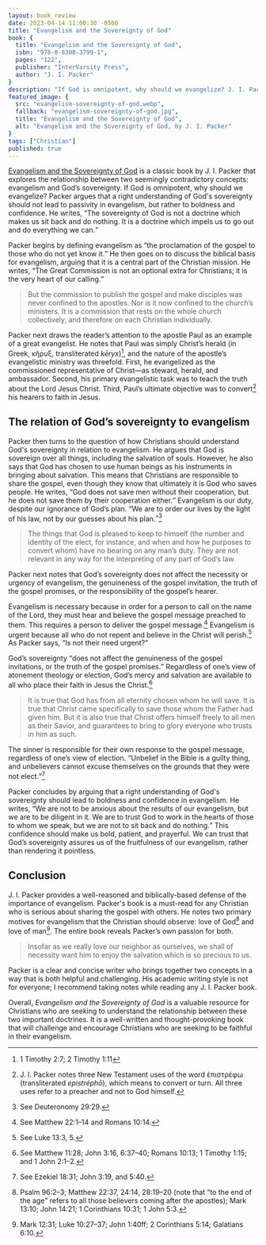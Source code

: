 ```yaml
---
layout: book_review
date: 2023-04-14 11:00:30 -0500
title: "Evangelism and the Sovereignty of God"
book: {
  title: "Evangelism and the Sovereignty of God",
  isbn: "978-0-8308-3799-1",
  pages: "122",
  publisher: "InterVarsity Press",
  author: "J. I. Packer"
}
description: "If God is omnipotent, why should we evangelize? J. I. Packer argues that a right understanding of God's sovereignty should not lead to passivity in evangelism."
featured_image: {
  src: "evangelism-sovereignty-of-god.webp",
  fallback: "evangelism-sovereignty-of-god.jpg",
  title: "Evangelism and the Sovereignty of God",
  alt: "Evangelism and the Sovereignty of God, by J. I. Packer"
}
tags: ["Christian"]
published: true
---
```


<a href="https://www.ivpress.com/evangelism-and-the-sovereignty-of-god" class="italic">Evangelism and the Sovereignty of God</a> is a classic book by J. I. Packer that explores the relationship between two seemingly contradictory concepts: evangelism and God’s sovereignty. If God is omnipotent, why should we evangelize? Packer argues that a right understanding of God's sovereignty should not lead to passivity in evangelism, but rather to boldness and confidence. He writes, <q>The sovereignty of God is not a doctrine which makes us sit back and do nothing. It is a doctrine which impels us to go out and do everything we can.</q>

Packer begins by defining evangelism as <q>the proclamation of the gospel to those who do not yet know it.</q> He then goes on to discuss the biblical basis for evangelism, arguing that it is a central part of the Christian mission. He writes, <q>The Great Commission is not an optional extra for Christians; it is the very heart of our calling.</q>

> But the commission to publish the gospel and make disciples was never confined to the apostles. Nor is it now confined to the church’s ministers. It is a commission that rests on the whole church collectively, and therefore on each Christian individually.

Packer next draws the reader’s attention to the apostle Paul as an example of a great evangelist. He notes that Paul was simply Christ’s herald (in Greek, κῆρυξ, transliterated *kēryx*)[^1], and the nature of the apostle’s evangelistic ministry was threefold. First, he evangelized as the commissioned representative of Christ&mdash;as steward, herald, and ambassador. Second, his primary evangelistic task was to teach the truth about the Lord Jesus Christ. Third, Paul’s ultimate objective was to convert[^2] his hearers to faith in Jesus.

## The relation of God’s sovereignty to evangelism

Packer then turns to the question of how Christians should understand God's sovereignty in relation to evangelism. He argues that God is sovereign over all things, including the salvation of souls. However, he also says that God has chosen to use human beings as his instruments in bringing about salvation. This means that Christians are responsible to share the gospel, even though they know that ultimately it is God who saves people. He writes, <q>God does not save men without their cooperation, but he does not save them by their cooperation either.</q> Evangelism is our duty, despite our ignorance of God’s plan. <q>We are to order our lives by the light of his law, not by our guesses about his plan.</q>[^3]

> The things that God is pleased to keep to himself (the number and identity of the elect, for instance, and when and how he purposes to convert whom) have no bearing on any man’s duty. They are not relevant in any way for the interpreting of any part of God’s law.

Packer next notes that God’s sovereignty does not affect the necessity or urgency of evangelism, the genuineness of the gospel invitation, the truth of the gospel promises, or the responsibility of the gospel’s hearer.

Evangelism is necessary because in order for a person to call on the name of the Lord, they must hear and believe the gospel message preached to them. This requires a person to deliver the gospel message.[^4] Evangelism is urgent because all who do not repent and believe in the Christ will perish.[^5] As Packer says, <q>Is not their need urgent?</q>

God’s sovereignty <q>does not affect the genuineness of the gospel invitations, or the truth of the gospel promises.</q> Regardless of one’s view of atonement theology or election, God’s mercy and salvation are available to all who place their faith in Jesus the Christ.[^6]

> It is true that God has from all eternity chosen whom he will save. It is true that Christ came specifically to save those whom the Father had given him. But it is also true that Christ offers himself freely to all men as their Savior, and guarantees to bring to glory everyone who trusts in him as such.

The sinner is responsible for their own response to the gospel message, regardless of one’s view of election. <q>Unbelief in the Bible is a guilty thing, and unbelievers cannot excuse themselves on the grounds that they were not elect.</q>[^7]

Packer concludes by arguing that a right understanding of God's sovereignty should lead to boldness and confidence in evangelism. He writes, <q>We are not to be anxious about the results of our evangelism, but we are to be diligent in it. We are to trust God to work in the hearts of those to whom we speak, but we are not to sit back and do nothing.</q> This confidence should make us bold, patient, and prayerful. We can trust that God’s sovereignty assures us of the fruitfulness of our evangelism, rather than rendering it pointless.

## Conclusion

J. I. Packer provides a well-reasoned and biblically-based defense of the importance of evangelism. Packer's book is a must-read for any Christian who is serious about sharing the gospel with others. He notes two primary motives for evangelism that the Christian should observe: love of God[^8] and love of man[^9]. The entire book reveals Packer’s own passion for both.

> Insofar as we really love our neighbor as ourselves, we shall of necessity want him to enjoy the salvation which is so precious to us.

Packer is a clear and concise writer who brings together two concepts in a way that is both helpful and challenging. His academic writing style is not for everyone; I recommend taking notes while reading any J. I. Packer book.

Overall, *Evangelism and the Sovereignty of God* is a valuable resource for Christians who are seeking to understand the relationship between these two important doctrines. It is a well-written and thought-provoking book that will challenge and encourage Christians who are seeking to be faithful in their evangelism.

[^1]: 1 Timothy 2:7; 2 Timothy 1:11
[^2]: J. I. Packer notes three New Testament uses of the word ἐπιστρέφω (transliterated *epistréphō*), which means to convert or turn. All three uses refer to a preacher and not to God himself.
[^3]: See Deuteronomy 29:29.
[^4]: See Matthew 22:1&ndash;14 and Romans 10:14.
[^5]: See Luke 13:3, 5.
[^6]: See Matthew 11:28; John 3:16, 6:37&ndash;40; Romans 10:13; 1 Timothy 1:15; and 1 John 2:1&ndash;2.
[^7]: See Ezekiel 18:31; John 3:19, and 5:40.
[^8]: Psalm 96:2&ndash;3; Matthew 22:37, 24:14, 28:19&ndash;20 (note that <q>to the end of the age</q> refers to all those believers coming after the apostles); Mark 13:10; John 14:21; 1 Corinthians 10:31; 1 John 5:3.
[^9]: Mark 12:31; Luke 10:27&ndash;37; John 1:40ff; 2 Corinthians 5:14; Galatians 6:10.